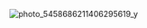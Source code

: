 ![photo_5458686211406295619_y](https://github.com/user-attachments/assets/77fa6ffe-62e5-4d70-a7c3-149f5e7d3a5b)
